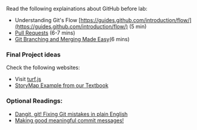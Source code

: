 
Read the following explainations about GitHub before lab:
- Understanding Git's Flow [https://guides.github.com/introduction/flow/](https://guides.github.com/introduction/flow/) (5 min)
- [Pull Requests](https://blog.containerize.com/2021/02/04/understand-and-learn-branches-and-pull-requests-in-git/) (6-7 mins)
- [Git Branching and Merging Made Easy](https://medium.com/swlh/git-branching-and-merging-made-easy-f7dacd4aa75e)(6 mins)


### Final Project ideas
Check the following websites:
- Visit [turf.js](https://turfjs.org/)
- [StoryMap Example from our Textbook](https://handsondataviz.github.io/leaflet-storymaps-with-google-sheets/)

### Optional Readings:
- [Dangit, git! Fixing Git mistakes in plain English](https://dangitgit.com/)
- [Making good meaningful commit messages!](https://www.conventionalcommits.org/en/v1.0.0/)